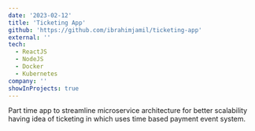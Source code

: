 ```yaml
---
date: '2023-02-12'
title: 'Ticketing App'
github: 'https://github.com/ibrahimjamil/ticketing-app'
external: ''
tech:
  - ReactJS
  - NodeJS
  - Docker
  - Kubernetes
company: ''
showInProjects: true
---
```


Part time app to streamline microservice architecture for better scalability having idea of ticketing in which uses time based payment event system.
